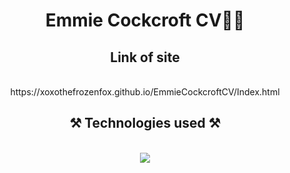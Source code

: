 

<h1 align="center">Emmie Cockcroft CV📜🦊</h1>
<h2 align="center">Link of site</h2>
<br/>
<div align="center">
https://xoxothefrozenfox.github.io/EmmieCockcroftCV/Index.html
</div>
<h2 align="center">⚒️ Technologies used ⚒️</h2>
<br/>
<div align="center">
    <img src="https://skillicons.dev/icons?i=html,css,javascript,github,vscode" />   
</div>
